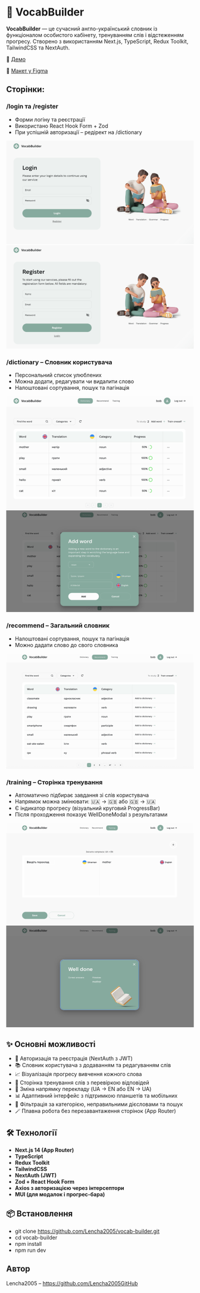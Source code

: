 # 📘 VocabBuilder

**VocabBuilder** — це сучасний англо-український словник із функціоналом
особистого кабінету, тренуванням слів і відстеженням прогресу. Створено з
використанням Next.js, TypeScript, Redux Toolkit, TailwindCSS та NextAuth.

🔗 [Демо](https://vocab-builder-green.vercel.app/)

🔗
[Макет у Figma](https://www.figma.com/design/I5vjNb0NsJOpQRnRpMloSY/Psychologists.Services?node-id=0-1)

## Сторінки:

### /login та /register

- Форми логіну та реєстрації
- Використано React Hook Form + Zod
- При успішній авторизації – редірект на /dictionary

![Login page](/public/images/readme/login.png)
![Register page](/public/images/readme/register.png)

### /dictionary – Словник користувача

- Персональний список улюблених
- Можна додати, редагувати чи видалити слово
- Налоштовані сортування, пошук та пагінація

![Dictionary page](/public/images/readme/dictionary.png)
![Add word](/public/images/readme/add.png)

### /recommend – Загальний словник

- Налоштовані сортування, пошук та пагінація
- Можно дадати слово до свого словника

![Recommend page](/public/images/readme/recommend.png)

### /training – Сторінка тренування

- Автоматично підбирає завдання зі слів користувача
- Напрямок можна змінювати: 🇺🇦 → 🇬🇧 або 🇬🇧 → 🇺🇦
- Є індикатор прогресу (візуальний круговий ProgressBar)
- Після проходження показує WellDoneModal з результатами

![Training page](/public/images/readme/training.png)
![Well Done](/public/images/readme/welldone.png)

## ✨ Основні можливості

- 🔐 Авторизація та реєстрація (NextAuth з JWT)
- 📚 Словник користувача з додаванням та редагуванням слів
- 📈 Візуалізація прогресу вивчення кожного слова
- 🧠 Сторінка тренування слів з перевіркою відповідей
- 🔄 Зміна напрямку перекладу (UA → EN або EN → UA)
- 📊 Адаптивний інтерфейс з підтримкою планшетів та мобільних
- 🎯 Фільтрація за категорією, неправильними дієсловами та пошук
- 🪄 Плавна робота без перезавантаження сторінок (App Router)

## 🛠️ Технології

- **Next.js 14 (App Router)**
- **TypeScript**
- **Redux Toolkit**
- **TailwindCSS**
- **NextAuth (JWT)**
- **Zod + React Hook Form**
- **Axios з авторизацією через інтерсептори**
- **MUI (для модалок і прогрес-бара)**

## 📦 Встановлення

- git clone https://github.com/Lencha2005/vocab-builder.git
- cd vocab-builder
- npm install
- npm run dev

## Автор

Lencha2005 – https://github.com/Lencha2005GitHub
